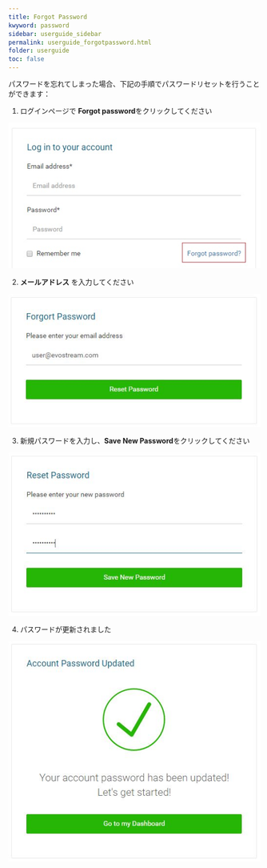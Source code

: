 ```yaml
---
title: Forgot Password
kwyword: password
sidebar: userguide_sidebar
permalink: userguide_forgotpassword.html
folder: userguide
toc: false
---
```




パスワードを忘れてしまった場合、下記の手順でパスワードリセットを行うことができます：

1. ログインページで **Forgot password**をクリックしてください

![](images/userguide/forgotpassword.jpg)


2. **メールアドレス** を入力してください

![](images/userguide/resetpassword.jpg)


3. 新規パスワードを入力し、**Save New Password**をクリックしてください

![](images/userguide/savenewpassword.JPG)


4. パスワードが更新されました

![](images/userguide/resetsuccess.JPG)
